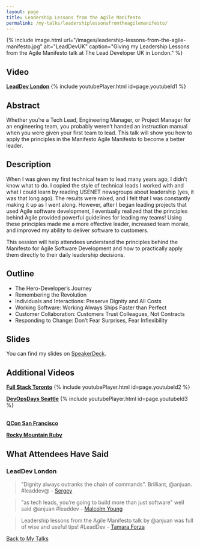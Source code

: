 ```yaml
---
layout: page
title: Leadership Lessons from the Agile Manifesto
permalink: /my-talks/leadershiplessonsfromtheagilemanifesto/
---
```


{% include image.html url="/images/leadership-lessons-from-the-agile-manifesto.jpg" alt="LeadDevUK" caption="Giving my Leadership Lessons from the Agile Manifesto talk at The Lead Developer UK in London." %}

## Video

**[LeadDev London](https://youtu.be/bvGLTNrJ5io)**
{% include youtubePlayer.html id=page.youtubeId1 %}
<br>
## Abstract

Whether you’re a Tech Lead, Engineering Manager, or Project Manager for an engineering team, you probably weren’t handed an instruction manual when you were given your first team to lead. This talk will show you how to apply the principles in the Manifesto Agile Manifesto to become a better leader.

## Description

When I was given my first technical team to lead many years ago, I didn’t know what to do. I copied the style of technical leads I worked with and what I could learn by reading USENET newsgroups about leadership (yes, it was that long ago). The results were mixed, and I felt that I was constantly making it up as I went along. However, after I began leading projects that used Agile software development, I eventually realized that the principles behind Agile provided powerful guidelines for leading my teams! Using these principles made me a more effective leader, increased team morale, and improved my ability to deliver software to customers.

This session will help attendees understand the principles behind the Manifesto for Agile Software Development and how to practically apply them directly to their daily leadership decisions.

## Outline

* The Hero-Developer’s Journey
* Remembering the Revolution
* Individuals and Interactions: Preserve Dignity and All Costs
* Working Software: Working Always Ships Faster than Perfect
* Customer Collaboration: Customers Trust Colleagues, Not Contracts
* Responding to Change: Don’t Fear Surprises, Fear Inflexibility

## Slides

You can find my slides on [SpeakerDeck](https://speakerdeck.com/anjuan/leadership-lessons-from-the-agile-manifesto).

## Additional Videos

**[Full Stack Toronto](https://youtu.be/14d_j1XKgRM)**
{% include youtubePlayer.html id=page.youtubeId2 %}
<br>

**[DevOpsDays Seattle](https://youtu.be/cZ781sgseJY)**
{% include youtubePlayer.html id=page.youtubeId3 %}
<br>
<br>

**[QCon San Francisco](https://www.infoq.com/presentations/agile-manifesto-principles-leader)**
<br>

**[Rocky Mountain Ruby](http://confreaks.tv/videos/rockymountainruby2017-leadership-lessons-from-the-agile-manifesto)**
<br>

## What Attendees Have Said

### LeadDev London
> "Dignity always outranks the chain of commands". Brilliant, @anjuan. #leaddev@ - [Sergey](https://twitter.com/bolshchikov)

> "as tech leads, you’re going to build more than just software" well said @anjuan #leaddev - [Malcolm Young](https://twitter.com/malcomio)

> Leadership lessons from the Agile Manifesto talk by @anjuan was full of wise and useful tips! #LeadDev - [Tamara Forza](https://twitter.com/tforza)

[Back to My Talks](/talks/)
